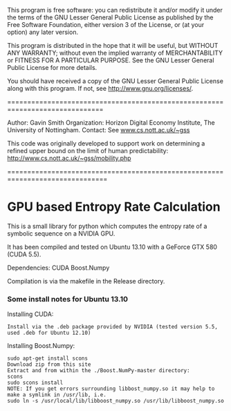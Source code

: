This program is free software: you can redistribute it and/or modify
it under the terms of the GNU Lesser General Public License as published by
the Free Software Foundation, either version 3 of the License, or
(at your option) any later version.

This program is distributed in the hope that it will be useful,
but WITHOUT ANY WARRANTY; without even the implied warranty of
MERCHANTABILITY or FITNESS FOR A PARTICULAR PURPOSE.  See the
GNU Lesser General Public License for more details.

You should have received a copy of the GNU Lesser General Public License
along with this program.  If not, see <http://www.gnu.org/licenses/>.

==============================================================================

Author: Gavin Smith
Organization: Horizon Digital Economy Institute, The University of Nottingham.
Contact: See www.cs.nott.ac.uk/~gss

This code was originally developed to support work on determining a refined
upper bound on the limit of human predictability: http://www.cs.nott.ac.uk/~gss/mobility.php

===============================================================================

# GPU based Entropy Rate Calculation

This is a small library for python which computes the entropy rate of a symbolic sequence on a NVIDIA GPU.

It has been compiled and tested on Ubuntu 13.10 with a GeForce GTX 580 (CUDA 5.5).

Dependencies:
CUDA
Boost.Numpy

Compilation is via the makefile in the Release directory.

### Some install notes for Ubuntu 13.10

Installing CUDA:
```
Install via the .deb package provided by NVIDIA (tested version 5.5, used .deb for Ubuntu 12.10)
```

Installing Boost.Numpy:
```
sudo apt-get install scons
Download zip from this site
Extract and from within the ./Boost.NumPy-master directory:
scons
sudo scons install
NOTE: If you get errors surrounding libbost_numpy.so it may help to make a symlink in /usr/lib, i.e.
sudo ln -s /usr/local/lib/libboost_numpy.so /usr/lib/libboost_numpy.so
```